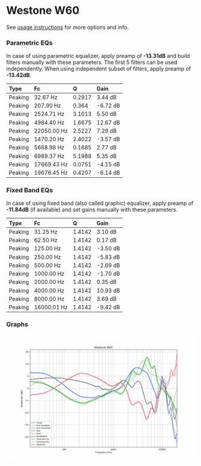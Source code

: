 # Westone W60
See [usage instructions](https://github.com/jaakkopasanen/AutoEq#usage) for more options and info.

### Parametric EQs
In case of using parametric equalizer, apply preamp of **-13.31dB** and build filters manually
with these parameters. The first 5 filters can be used independently.
When using independent subset of filters, apply preamp of **-13.42dB**.

| Type    | Fc          |      Q | Gain     |
|:--------|:------------|:-------|:---------|
| Peaking | 32.67 Hz    | 0.2917 | 3.44 dB  |
| Peaking | 207.90 Hz   | 0.364  | -6.72 dB |
| Peaking | 2524.71 Hz  | 3.1013 | 5.50 dB  |
| Peaking | 4984.40 Hz  | 1.6675 | 12.67 dB |
| Peaking | 22050.00 Hz | 2.5227 | 7.29 dB  |
| Peaking | 1470.20 Hz  | 2.4022 | -3.57 dB |
| Peaking | 5668.98 Hz  | 0.1685 | 2.77 dB  |
| Peaking | 6989.37 Hz  | 5.1988 | 5.35 dB  |
| Peaking | 17669.43 Hz | 0.0751 | -4.15 dB |
| Peaking | 19676.45 Hz | 0.4207 | -6.14 dB |

### Fixed Band EQs
In case of using fixed band (also called graphic) equalizer, apply preamp of **-11.84dB**
(if available) and set gains manually with these parameters.

| Type    | Fc          |      Q | Gain     |
|:--------|:------------|:-------|:---------|
| Peaking | 31.25 Hz    | 1.4142 | 3.10 dB  |
| Peaking | 62.50 Hz    | 1.4142 | 0.17 dB  |
| Peaking | 125.00 Hz   | 1.4142 | -3.50 dB |
| Peaking | 250.00 Hz   | 1.4142 | -5.83 dB |
| Peaking | 500.00 Hz   | 1.4142 | -2.69 dB |
| Peaking | 1000.00 Hz  | 1.4142 | -1.70 dB |
| Peaking | 2000.00 Hz  | 1.4142 | 0.35 dB  |
| Peaking | 4000.00 Hz  | 1.4142 | 10.93 dB |
| Peaking | 8000.00 Hz  | 1.4142 | 3.69 dB  |
| Peaking | 16000.01 Hz | 1.4142 | -9.42 dB |

### Graphs
![](./Westone%20W60.png)